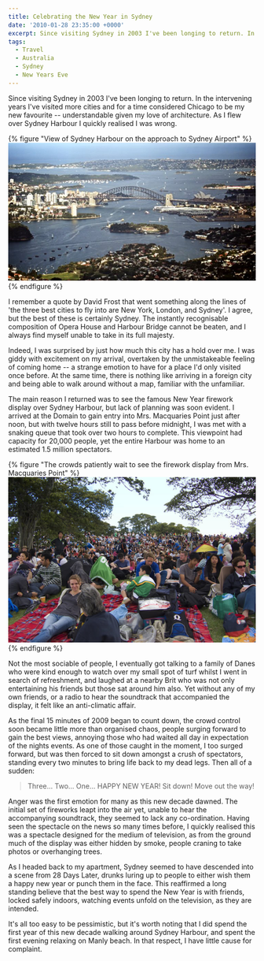 ```yaml
---
title: Celebrating the New Year in Sydney
date: '2010-01-28 23:35:00 +0000'
excerpt: Since visiting Sydney in 2003 I've been longing to return. In the intervening years I've visited more cities and for a time considered Chicago to be my new favourite -- understandable given my love of architecture. As I flew over Sydney Harbour I quickly realised I was wrong.
tags:
  - Travel
  - Australia
  - Sydney
  - New Years Eve
---
```

Since visiting Sydney in 2003 I've been longing to return. In the intervening years I've visited more cities and for a time considered Chicago to be my new favourite -- understandable given my love of architecture. As I flew over Sydney Harbour I quickly realised I was wrong.

{% figure "View of Sydney Harbour on the approach to Sydney Airport" %}
![](/assets/images/2010/01/sydneyharbour.jpg)
{% endfigure %}

I remember a quote by David Frost that went something along the lines of 'the three best cities to fly into are New York, London, and Sydney'. I agree, but the best of these is certainly Sydney. The instantly recognisable composition of Opera House and Harbour Bridge cannot be beaten, and I always find myself unable to take in its full majesty.

Indeed, I was surprised by just how much this city has a hold over me. I was giddy with excitement on my arrival, overtaken by the unmistakeable feeling of coming home -- a strange emotion to have for a place I'd only visited once before. At the same time, there is nothing like arriving in a foreign city and being able to walk around without a map, familiar with the unfamiliar.

The main reason I returned was to see the famous New Year firework display over Sydney Harbour, but lack of planning was soon evident. I arrived at the Domain to gain entry into Mrs. Macquaries Point just after noon, but with twelve hours still to pass before midnight, I was met with a snaking queue that took over two hours to complete. This viewpoint had capacity for 20,000 people, yet the entire Harbour was home to an estimated 1.5 million spectators.

{% figure "The crowds patiently wait to see the firework display from Mrs. Macquaries Point" %}
![](/assets/images/2010/01/mrsmacpoint.jpg)
{% endfigure %}

Not the most sociable of people, I eventually got talking to a family of Danes who were kind enough to watch over my small spot of turf whilst I went in search of refreshment, and laughed at a nearby Brit who was not only entertaining his friends but those sat around him also. Yet without any of my own friends, or a radio to hear the soundtrack that accompanied the display, it felt like an anti-climatic affair.

As the final 15 minutes of 2009 began to count down, the crowd control soon became little more than organised chaos, people surging forward to gain the best views, annoying those who had waited all day in expectation of the nights events. As one of those caught in the moment, I too surged forward, but was then forced to sit down amongst a crush of spectators, standing every two minutes to bring life back to my dead legs. Then all of a sudden:

> Three...
> Two...
> One...
> HAPPY NEW YEAR!
> Sit down!
> Move out the way!

Anger was the first emotion for many as this new decade dawned. The initial set of fireworks leapt into the air yet, unable to hear the accompanying soundtrack, they seemed to lack any co-ordination. Having seen the spectacle on the news so many times before, I quickly realised this was a spectacle designed for the medium of television, as from the ground much of the display was either hidden by smoke, people craning to take photos or overhanging trees.

As I headed back to my apartment, Sydney seemed to have descended into a scene from 28 Days Later, drunks luring up to people to either wish them a happy new year or punch them in the face. This reaffirmed a long standing believe that the best way to spend the New Year is with friends, locked safely indoors, watching events unfold on the television, as they are intended.

It's all too easy to be pessimistic, but it's worth noting that I did spend the first year of this new decade walking around Sydney Harbour, and spent the first evening relaxing on Manly beach. In that respect, I have little cause for complaint.